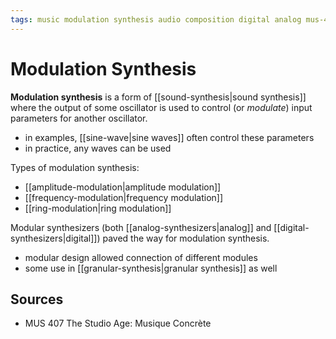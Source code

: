 ```yaml
---
tags: music modulation synthesis audio composition digital analog mus-407 synthesizers
---
```


# Modulation Synthesis

**Modulation synthesis** is a form of [[sound-synthesis|sound synthesis]] where the output of some oscillator is used to control (or _modulate_) input parameters for another oscillator.

- in examples, [[sine-wave|sine waves]] often control these parameters
- in practice, any waves can be used

Types of modulation synthesis:

- [[amplitude-modulation|amplitude modulation]]
- [[frequency-modulation|frequency modulation]]
- [[ring-modulation|ring modulation]]

Modular synthesizers (both [[analog-synthesizers|analog]] and [[digital-synthesizers|digital]]) paved the way for modulation synthesis.

- modular design allowed connection of different modules
- some use in [[granular-synthesis|granular synthesis]] as well

## Sources

- MUS 407 The Studio Age: Musique Concrète
